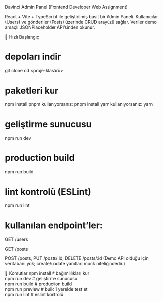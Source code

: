 Davinci Admin Panel (Frontend Developer Web Assignment)

React + Vite + TypeScript ile geliştirilmiş basit bir Admin Paneli.
Kullanıcılar (Users) ve gönderiler (Posts) üzerinde CRUD arayüzü sağlar. Veriler demo amaçlı JSONPlaceholder API’sinden okunur.

🚀 Hızlı Başlangıç

# depoları indir
git clone <repo-url>
cd <proje-klasörü>

# paketleri kur
npm install
pnpm kullanıyorsanız: pnpm install
yarn kullanıyorsanız: yarn

# geliştirme sunucusu
npm run dev

# production build
npm run build

# lint kontrolü (ESLint)
npm run lint


# kullanılan endpoint’ler:

GET /users

GET /posts

POST /posts, PUT /posts/:id, DELETE /posts/:id
(Demo API olduğu için veritabanı yok; create/update yanıtları mock niteliğindedir.)


📝 Komutlar
npm install       # bağımlılıkları kur  
npm run dev       # geliştirme sunucusu  
npm run build     # production build  
npm run preview   # build'i yerelde test et  
npm run lint      # eslint kontrolü  

